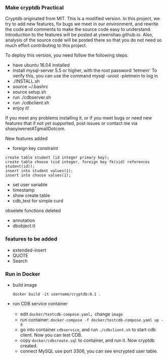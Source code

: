 ### Make cryptdb Practical

Cryptdb originated from MIT. This is a modified version. In this project, we try to add new features, fix bugs we meet in our environment, and rewrite the code and comments to make the source code easy to understand. Introduction to the features will be posted at yiwenshao.github.io. Also, analysis of the source code will be posted there so that you do not need so much effort contributing to this project.

To deploy this version, you need follow the following steps.

+ have ubuntu 16.04 installed
+ install mysql-server 5.5 or higher, with the root password 'letmein'
	To verify this, you can use the command mysql -uroot -pletmein to log in
+ ./INSTALL.sh
+ source ~/.bashrc
+ source setup.sh
+ run ./cdbserver.sh
+ run ./cdbclient.sh 
+ enjoy it!



If you meet any problems installing it, or if you meet bugs or need new features that if not yet supported, post issues or contact me via shaoyiwenetATgmailDotcom.



New features added

+ foreign key constraint

```
create table student (id integer primary key);
create table choose (sid integer, foreign key fk(sid) references student(id));
insert into student values(1);
insert into choose values(1);

```

+ set user variable
+ timestamp
+ show create table
+ cdb_test for simple curd

obselete functions deleted

+ annotation
+ dbobject.tt

### features to be added

+ extended-insert
+ QUOTE
+ Search

### Run in Docker 

- build image

  ```
  docker build -it username/cryptdb:0.1 .
  ```

  

- run CDB service container
  - edit `docker/testcdb-compose.yaml`，change `image`
  - run container: `docker-compose -f docker/testcdb-compose.yaml up -d`
  - go into container `cdbservice`, and run `./cdbclient.sh` to start cdb client. Now you can test CDB.
  - copy `docker/cdbcreate.sql` to container, and run it. Now cryptdb created.
  - connect MySQL use port 3306, you can see encrypted  user table.